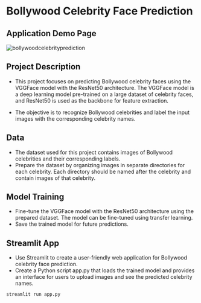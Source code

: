# Bollywood Celebrity Face Prediction

## Application Demo Page
![bollywoodcelebrityprediction](https://github.com/S-shubham08/bollywood_celebrity_face_prediction/assets/127888794/763e0411-733e-4eda-9d7a-6e1f46e8bd88)

## Project Description
- This project focuses on predicting Bollywood celebrity faces using the VGGFace model with the ResNet50 architecture. The VGGFace model is a deep learning model pre-trained on a large dataset of celebrity faces, and ResNet50 is used as the backbone for feature extraction.

- The objective is to recognize Bollywood celebrities and label the input images with the corresponding celebrity names.

## Data
- The dataset used for this project contains images of Bollywood celebrities and their corresponding labels.
- Prepare the dataset by organizing images in separate directories for each celebrity. Each directory should be named after the celebrity and contain images of that celebrity.

## Model Training
- Fine-tune the VGGFace model with the ResNet50 architecture using the prepared dataset. The model can be fine-tuned using transfer learning.
- Save the trained model for future predictions.

## Streamlit App
- Use Streamlit to create a user-friendly web application for Bollywood celebrity face prediction.
- Create a Python script app.py that loads the trained model and provides an interface for users to upload images and see the predicted celebrity names.
```
streamlit run app.py
```
